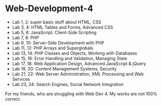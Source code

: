 # Web-Development-4
- Lab 1, 2: super basic stuff about HTML, CSS 
- Lab 3, 4: HTML Tables and Forms, Advanced CSS
- Lab 5, 6: JavaScript: Client-Side Scripting
- Lab 7, 8: PHP
- Lab 9, 10: Server-Side Development with PHP
- Lab 11, 12: PHP Arrays and Superglobals
- Lab 13, 14: PHP Classes and Objects, Working with Databases
- Lab 15, 16: Error Handling and Validation, Managing State
- Lab 17, 18: Web Application Design, Advanced JavaScript & jQuery
- Lab 19, 20: Content Management Systems, Security
- Lab 21, 22: Web Server Administration, XML Processing and Web Services
- Lab 23, 24: Search Engines, Social Network Integration

For my friends, who are struggling with Web Dev 4. My works are not 100% correct.
